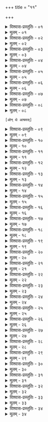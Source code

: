 +++
title = "११"

+++


<details><summary>विश्वास-प्रस्तुतिः - ०१</summary>

०१  अथेमे पञ्च महायज्ञाः । तान्य् एव महासत्त्राणि ।देवयज्ञः पितृयज्ञो भूतयज्ञो मनुष्ययज्ञो ब्रह्मयज्ञ इति ॥
</details>

<details><summary>मूलम् - ०१</summary>

०१  अथेमे पञ्च महायज्ञाः । तान्य् एव महासत्त्राणि ।देवयज्ञः पितृयज्ञो भूतयज्ञो मनुष्ययज्ञो ब्रह्मयज्ञ इति ॥
</details>

<details><summary>विश्वास-प्रस्तुतिः - ०२</summary>

०२  अहरहः स्वाहाकुर्याद् आ काष्ठात् । तथैतंदेवयज्ञं समाप्नोति ॥
</details>

<details><summary>मूलम् - ०२</summary>

०२  अहरहः स्वाहाकुर्याद् आ काष्ठात् । तथैतंदेवयज्ञं समाप्नोति ॥
</details>

<details><summary>विश्वास-प्रस्तुतिः - ०३</summary>

०३  अहरहः स्वधाकुर्याद् ओदपात्रात् । तथैतंपितृयज्ञं समाप्नोति ॥
</details>

<details><summary>मूलम् - ०३</summary>

०३  अहरहः स्वधाकुर्याद् ओदपात्रात् । तथैतंपितृयज्ञं समाप्नोति ॥
</details>

<details><summary>विश्वास-प्रस्तुतिः - ०४</summary>

०४  अहरहर् नमस्कुर्याद् आ पुष्पेभ्यः । तथैतम्भूतयज्ञं समाप्नोति ॥
</details>

<details><summary>मूलम् - ०४</summary>

०४  अहरहर् नमस्कुर्याद् आ पुष्पेभ्यः । तथैतम्भूतयज्ञं समाप्नोति ॥
</details>

<details><summary>विश्वास-प्रस्तुतिः - ०५</summary>

०५  अहरहर् ब्राह्मणेभ्यो ऽन्नं दद्याद् आ मूलफलशाकेभ्यः । तथैतं मनुष्ययज्ञं समाप्नोति ॥
</details>

<details><summary>मूलम् - ०५</summary>

०५  अहरहर् ब्राह्मणेभ्यो ऽन्नं दद्याद् आ मूलफलशाकेभ्यः । तथैतं मनुष्ययज्ञं समाप्नोति ॥
</details>

<details><summary>विश्वास-प्रस्तुतिः - ०६</summary>

०६  अहरहः स्वाध्यायं कुर्याद् आ प्रणवात् । तथैतं ब्रह्मयज्ञं समाप्नोति ॥
</details>

<details><summary>मूलम् - ०६</summary>

०६  अहरहः स्वाध्यायं कुर्याद् आ प्रणवात् । तथैतं ब्रह्मयज्ञं समाप्नोति ॥
</details>

<details><summary>विश्वास-प्रस्तुतिः - ०७</summary>

०७  स्वाध्यायो वै ब्रह्मयज्ञः । तस्य ह वा एतस्यब्रह्मयज्ञस्य वाग् एव जुहूर् मन उपभृच् चक्षुर् ध्रुवा मेधा स्रुवःसत्यम् अवभृथः स्वर्गो लोक उदयनम् । यावन्तं ह वा इमां वित्तस्य पूर्णां ददत् स्वर्गं लोकं जयति तावन्तं लोकं जयति भूयांसं चाक्षय्यं चाप पुनर्मृत्युं जयतिय एवं विद्वान् स्वाध्यायम् अधीते । तस्मात् स्वाध्यायो ऽध्येतव्य इति हि ब्राह्मणम् ॥ [k omits:तावन्तं लोकं जयति]
</details>

<details><summary>मूलम् - ०७</summary>

०७  स्वाध्यायो वै ब्रह्मयज्ञः । तस्य ह वा एतस्यब्रह्मयज्ञस्य वाग् एव जुहूर् मन उपभृच् चक्षुर् ध्रुवा मेधा स्रुवःसत्यम् अवभृथः स्वर्गो लोक उदयनम् । यावन्तं ह वा इमां वित्तस्य पूर्णां ददत् स्वर्गं लोकं जयति तावन्तं लोकं जयति भूयांसं चाक्षय्यं चाप पुनर्मृत्युं जयतिय एवं विद्वान् स्वाध्यायम् अधीते । तस्मात् स्वाध्यायो ऽध्येतव्य इति हि ब्राह्मणम् ॥ [k omits:तावन्तं लोकं जयति]
</details>

<details><summary>विश्वास-प्रस्तुतिः - ०८</summary>

०८  अथाप्य् उदाहरन्ति । स्वभ्यक्तः सुहितः सुखे शयनेशयानो यं यं क्रतुम् अधीते तेन तेनास्येष्टं भवतीति ॥
</details>

<details><summary>मूलम् - ०८</summary>

०८  अथाप्य् उदाहरन्ति । स्वभ्यक्तः सुहितः सुखे शयनेशयानो यं यं क्रतुम् अधीते तेन तेनास्येष्टं भवतीति ॥
</details>

    [ओन् थे आश्रमस्]


<details><summary>विश्वास-प्रस्तुतिः - ०९</summary>

०९  तस्य ह वा एतस्य धर्मस्य चतुर्धा भेदम् एक आहुः । अदृष्टत्वात् । ये चत्वार इति । कर्मवादः ॥
</details>

<details><summary>मूलम् - ०९</summary>

०९  तस्य ह वा एतस्य धर्मस्य चतुर्धा भेदम् एक आहुः । अदृष्टत्वात् । ये चत्वार इति । कर्मवादः ॥
</details>

<details><summary>विश्वास-प्रस्तुतिः - १०</summary>

१०  ऐष्टिकपाशुकसौमिकदार्विहोमाणाम् ॥ [क् दार्वीहोमाणाम्]
</details>

<details><summary>मूलम् - १०</summary>

१०  ऐष्टिकपाशुकसौमिकदार्विहोमाणाम् ॥ [क् दार्वीहोमाणाम्]
</details>

<details><summary>विश्वास-प्रस्तुतिः - ११</summary>

११  तद् एषाभिवदति ।  
ये चत्वारः पथयो देवयाना अन्तरा द्यावापृथिवी वियन्ति ।  
तेषां यो अज्यानिम् अजीतिम् आवहात् तस्मै नो देवाः परिदत्तेह सर्वे ॥ इति ॥
</details>

<details><summary>मूलम् - ११</summary>

११  तद् एषाभिवदति ।  
ये चत्वारः पथयो देवयाना अन्तरा द्यावापृथिवी वियन्ति ।  
तेषां यो अज्यानिम् अजीतिम् आवहात् तस्मै नो देवाः परिदत्तेह सर्वे ॥ इति ॥
</details>

<details><summary>विश्वास-प्रस्तुतिः - १२</summary>

१२  ब्रह्मचारी गृहस्थो वानप्रस्थः परिव्राजक इति ॥
</details>

<details><summary>मूलम् - १२</summary>

१२  ब्रह्मचारी गृहस्थो वानप्रस्थः परिव्राजक इति ॥
</details>

<details><summary>विश्वास-प्रस्तुतिः - १३</summary>

१३  ब्रह्मचारी गुरुशुश्रूष्य् आ मरणात् ॥
</details>

<details><summary>मूलम् - १३</summary>

१३  ब्रह्मचारी गुरुशुश्रूष्य् आ मरणात् ॥
</details>

<details><summary>विश्वास-प्रस्तुतिः - १४</summary>

१४  वानप्रस्थो वैखानसशास्त्रसमुदाचारः ॥
</details>

<details><summary>मूलम् - १४</summary>

१४  वानप्रस्थो वैखानसशास्त्रसमुदाचारः ॥
</details>

<details><summary>विश्वास-प्रस्तुतिः - १५</summary>

१५  वैखानसो वने मूलफलाशी तपःशीलः सवनेषूदकमुपस्पृशञ् छ्रामणकेनाग्निम् आधायाग्राम्यभोजीदेवपितृभूतमनुष्यऋषिपूजकः सर्वातिथिः प्रतिषिद्धवर्जंबैष्कम् अप्य् उपयुञ्जीत । न फालकृष्टम् अधितिष्ठेद् ग्रामं च नप्रविशेत् । जटिलश् चीराजिनवासा नातिसांवत्सरं भुञ्जीत ॥
</details>

<details><summary>मूलम् - १५</summary>

१५  वैखानसो वने मूलफलाशी तपःशीलः सवनेषूदकमुपस्पृशञ् छ्रामणकेनाग्निम् आधायाग्राम्यभोजीदेवपितृभूतमनुष्यऋषिपूजकः सर्वातिथिः प्रतिषिद्धवर्जंबैष्कम् अप्य् उपयुञ्जीत । न फालकृष्टम् अधितिष्ठेद् ग्रामं च नप्रविशेत् । जटिलश् चीराजिनवासा नातिसांवत्सरं भुञ्जीत ॥
</details>

<details><summary>विश्वास-प्रस्तुतिः - १६</summary>

१६  परिव्राजकः परित्यज्य बन्धून् अपरिग्रहः प्रव्रजेद् यथाविधि ॥ [k:परिव्रजेद्]
</details>

<details><summary>मूलम् - १६</summary>

१६  परिव्राजकः परित्यज्य बन्धून् अपरिग्रहः प्रव्रजेद् यथाविधि ॥ [k:परिव्रजेद्]
</details>

<details><summary>विश्वास-प्रस्तुतिः - १७</summary>

१७  अरण्यं गत्वा ॥
</details>

<details><summary>मूलम् - १७</summary>

१७  अरण्यं गत्वा ॥
</details>

<details><summary>विश्वास-प्रस्तुतिः - १८</summary>

१८  शिखामुण्डः ॥
</details>

<details><summary>मूलम् - १८</summary>

१८  शिखामुण्डः ॥
</details>

<details><summary>विश्वास-प्रस्तुतिः - १९</summary>

१९  कौपीनाच्छादनः ॥ [k: कौपीनाच्छादनाः]
</details>

<details><summary>मूलम् - १९</summary>

१९  कौपीनाच्छादनः ॥ [k: कौपीनाच्छादनाः]
</details>

<details><summary>विश्वास-प्रस्तुतिः - २०</summary>

२०  वर्षास्व् एकस्थः ॥
</details>

<details><summary>मूलम् - २०</summary>

२०  वर्षास्व् एकस्थः ॥
</details>

<details><summary>विश्वास-प्रस्तुतिः - २१</summary>

२१  काषायवासाः ॥
</details>

<details><summary>मूलम् - २१</summary>

२१  काषायवासाः ॥
</details>

<details><summary>विश्वास-प्रस्तुतिः - २२</summary>

२२  सन्नमुसले व्यङ्गारे निवृत्तशरावसंपाते भिक्षेत ॥
</details>

<details><summary>मूलम् - २२</summary>

२२  सन्नमुसले व्यङ्गारे निवृत्तशरावसंपाते भिक्षेत ॥
</details>

<details><summary>विश्वास-प्रस्तुतिः - २३</summary>

२३  वाङ्मनःकर्मदण्डैर् भूतानाम् अद्रोही ॥
</details>

<details><summary>मूलम् - २३</summary>

२३  वाङ्मनःकर्मदण्डैर् भूतानाम् अद्रोही ॥
</details>

<details><summary>विश्वास-प्रस्तुतिः - २४</summary>

२४  पवित्रं बिभ्रच् छौचार्थम् ॥ [k: बिभृयात्]
</details>

<details><summary>मूलम् - २४</summary>

२४  पवित्रं बिभ्रच् छौचार्थम् ॥ [k: बिभृयात्]
</details>

<details><summary>विश्वास-प्रस्तुतिः - २५</summary>

२५  उद्धृतपरिपूताभिर् अद्भिर् अप्कार्यं कुर्वाणः [k: अद्भिः कार्यं कुर्यात्] ॥
</details>

<details><summary>मूलम् - २५</summary>

२५  उद्धृतपरिपूताभिर् अद्भिर् अप्कार्यं कुर्वाणः [k: अद्भिः कार्यं कुर्यात्] ॥
</details>

<details><summary>विश्वास-प्रस्तुतिः - २६</summary>

२६  अपविध्य वैदिकानि कर्माण्य् उभयतः परिच्छिन्ना मध्यमंपदं संश्लिष्यामह इति वदन्तः ॥
</details>

<details><summary>मूलम् - २६</summary>

२६  अपविध्य वैदिकानि कर्माण्य् उभयतः परिच्छिन्ना मध्यमंपदं संश्लिष्यामह इति वदन्तः ॥
</details>

<details><summary>विश्वास-प्रस्तुतिः - २७</summary>

२७  ऐकाश्रम्यं त्व् आचार्या अप्रजनत्वाद् [k: अप्रजननत्वाद्]इतरेषाम् ॥
</details>

<details><summary>मूलम् - २७</summary>

२७  ऐकाश्रम्यं त्व् आचार्या अप्रजनत्वाद् [k: अप्रजननत्वाद्]इतरेषाम् ॥
</details>

<details><summary>विश्वास-प्रस्तुतिः - २८</summary>

२८  तत्रोदाहरन्ति । प्राह्लादिर् ह वै कपिलो नामासुरआस । स एतान् भेदांश् चकार देवैः [k: देवैस् सह] स्पर्धमानः । तान् मनीषी नाद्रियेत ॥
</details>

<details><summary>मूलम् - २८</summary>

२८  तत्रोदाहरन्ति । प्राह्लादिर् ह वै कपिलो नामासुरआस । स एतान् भेदांश् चकार देवैः [k: देवैस् सह] स्पर्धमानः । तान् मनीषी नाद्रियेत ॥
</details>

<details><summary>विश्वास-प्रस्तुतिः - २९</summary>

२९  अदृष्टत्वात् । ये चत्वार इति । कर्मवाद ऐष्टिकपाशुकसौमिकदार्विहोमाणाम् [क् दार्वीहोमाणाम्] ॥
</details>

<details><summary>मूलम् - २९</summary>

२९  अदृष्टत्वात् । ये चत्वार इति । कर्मवाद ऐष्टिकपाशुकसौमिकदार्विहोमाणाम् [क् दार्वीहोमाणाम्] ॥
</details>

<details><summary>विश्वास-प्रस्तुतिः - ३०</summary>

३०  तद् एषाभ्यनूच्यते ।  
एष नित्यो महिमा ब्राह्मणस्य न कर्मणा वर्धते नोकनीयान् ।  
तस्यैवात्मा पदवित् तं विदित्वा न कर्मणा लिप्यतेपापकेन ॥ इति ॥ {च्फ़्। ब्ध्स् २।१०।१७।७}
</details>

<details><summary>मूलम् - ३०</summary>

३०  तद् एषाभ्यनूच्यते ।  
एष नित्यो महिमा ब्राह्मणस्य न कर्मणा वर्धते नोकनीयान् ।  
तस्यैवात्मा पदवित् तं विदित्वा न कर्मणा लिप्यतेपापकेन ॥ इति ॥ {च्फ़्। ब्ध्स् २।१०।१७।७}
</details>

<details><summary>विश्वास-प्रस्तुतिः - ३१</summary>

३१  स ब्रूयात् ।  
येन सूर्यस् तपति तेजसेद्धः पिता पुत्रेण पितृमान्योनियोनौ ।  
नावेदविन् मनुते तं बृहन्तं सर्वानुभूम् आत्मानं संपराये [k: साम्पराये] ॥ इति ॥ [k:सर्वानुभुम्]
</details>

<details><summary>मूलम् - ३१</summary>

३१  स ब्रूयात् ।  
येन सूर्यस् तपति तेजसेद्धः पिता पुत्रेण पितृमान्योनियोनौ ।  
नावेदविन् मनुते तं बृहन्तं सर्वानुभूम् आत्मानं संपराये [k: साम्पराये] ॥ इति ॥ [k:सर्वानुभुम्]
</details>

<details><summary>विश्वास-प्रस्तुतिः - ३२</summary>

३२  इमे ये नार्वाङ् न परश् चरन्ति न ब्राह्मणासो नसुतेकरासः ।  
त एते वाचम् अभिपद्य पापया सिरीस् तन्त्रं तन्वतेअप्रजज्ञये ॥ इति ॥
</details>

<details><summary>मूलम् - ३२</summary>

३२  इमे ये नार्वाङ् न परश् चरन्ति न ब्राह्मणासो नसुतेकरासः ।  
त एते वाचम् अभिपद्य पापया सिरीस् तन्त्रं तन्वतेअप्रजज्ञये ॥ इति ॥
</details>

<details><summary>विश्वास-प्रस्तुतिः - ३३</summary>

३३  प्रजाभिर् अग्ने अमृतत्वम् अश्याम् । जायमानो वै ब्राह्मणस्त्रिभिर् ऋणवा जायते ब्रह्मचर्येण र्षिभ्यो यज्ञेन देवेभ्यः प्रजयापितृभ्य इति । एवम् ऋणसंयोगवादिन्यो ऽसंख्येया [k: ऋणसंयोगादीन्यसंख्येयानि] भवन्ति ॥ {च्फ़्। ब्ध्स् २।९।१६।७}
</details>

<details><summary>मूलम् - ३३</summary>

३३  प्रजाभिर् अग्ने अमृतत्वम् अश्याम् । जायमानो वै ब्राह्मणस्त्रिभिर् ऋणवा जायते ब्रह्मचर्येण र्षिभ्यो यज्ञेन देवेभ्यः प्रजयापितृभ्य इति । एवम् ऋणसंयोगवादिन्यो ऽसंख्येया [k: ऋणसंयोगादीन्यसंख्येयानि] भवन्ति ॥ {च्फ़्। ब्ध्स् २।९।१६।७}
</details>

<details><summary>विश्वास-प्रस्तुतिः - ३४</summary>

३४  त्रयीं विद्यां ब्रह्मचर्यं प्रजातिं श्रद्धां तपोयज्ञम् अनुप्रदानम् ।  
य एतानि कुर्वते तैर् इत् सह स्मो रजो भूत्वाध्वंसते ऽन्यत् प्रशंसन् ॥ इति ।  
ध्वंसते ऽन्यत् प्रशंसन्न् इति ॥ [k omits: ध्वंसते ऽन्यत्]
</details>

<details><summary>मूलम् - ३४</summary>

३४  त्रयीं विद्यां ब्रह्मचर्यं प्रजातिं श्रद्धां तपोयज्ञम् अनुप्रदानम् ।  
य एतानि कुर्वते तैर् इत् सह स्मो रजो भूत्वाध्वंसते ऽन्यत् प्रशंसन् ॥ इति ।  
ध्वंसते ऽन्यत् प्रशंसन्न् इति ॥ [k omits: ध्वंसते ऽन्यत्]
</details>

